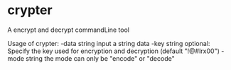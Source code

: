 # crypter
A encrypt and decrypt commandLine tool

Usage of crypter:
  -data string
    	input a string data
  -key string
    	optional: Specify the key used for encryption and decryption (default "!@#lrx00")
  -mode string
    	the mode can only be "encode" or "decode"
